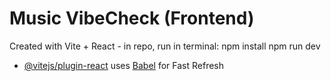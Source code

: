 # Music VibeCheck (Frontend)

Created with Vite + React -
in repo, run in terminal:
npm install
npm run dev


- [@vitejs/plugin-react](https://github.com/vitejs/vite-plugin-react/blob/main/packages/plugin-react/README.md) uses [Babel](https://babeljs.io/) for Fast Refresh

